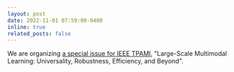 ```yaml
---
layout: post
date: 2022-11-01 07:59:00-0400
inline: true
related_posts: false
---
```


We are organizing [a special issue for IEEE TPAMI](https://pengboxiangshang.github.io/assets/html/figures/cfp.png), "Large-Scale Multimodal Learning: Universality, Robustness, Efficiency, and Beyond".
